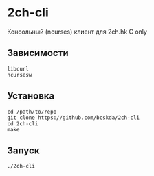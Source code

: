 # 2ch-cli
Консольный (ncurses) клиент для 2ch.hk
C only
## Зависимости
```
libcurl
ncursesw
```
## Установка
```
cd /path/to/repo
git clone https://github.com/bcskda/2ch-cli
cd 2ch-cli
make
```
## Запуск
```
./2ch-cli
```